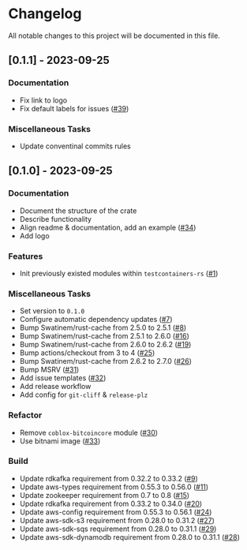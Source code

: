 # Changelog

All notable changes to this project will be documented in this file.

## [0.1.1] - 2023-09-25

### Documentation

- Fix link to logo
- Fix default labels for issues ([#39](https://github.com/testcontainers/testcontainers-rs-modules-community/pull/39))

### Miscellaneous Tasks

- Update conventinal commits rules

<!-- generated by git-cliff -->
## [0.1.0] - 2023-09-25

### Documentation

- Document the structure of the crate
- Describe functionality
- Align readme & documentation, add an example ([#34](https://github.com/testcontainers/testcontainers-rs-modules-community/pull/34))
- Add logo

### Features

- Init previously existed modules within `testcontainers-rs` ([#1](https://github.com/testcontainers/testcontainers-rs-modules-community/pull/1))

### Miscellaneous Tasks

- Set version to `0.1.0`
- Configure automatic dependency updates ([#7](https://github.com/testcontainers/testcontainers-rs-modules-community/pull/7))
- Bump Swatinem/rust-cache from 2.5.0 to 2.5.1 ([#8](https://github.com/testcontainers/testcontainers-rs-modules-community/pull/8))
- Bump Swatinem/rust-cache from 2.5.1 to 2.6.0 ([#16](https://github.com/testcontainers/testcontainers-rs-modules-community/pull/16))
- Bump Swatinem/rust-cache from 2.6.0 to 2.6.2 ([#19](https://github.com/testcontainers/testcontainers-rs-modules-community/pull/19))
- Bump actions/checkout from 3 to 4 ([#25](https://github.com/testcontainers/testcontainers-rs-modules-community/pull/25))
- Bump Swatinem/rust-cache from 2.6.2 to 2.7.0 ([#26](https://github.com/testcontainers/testcontainers-rs-modules-community/pull/26))
- Bump MSRV ([#31](https://github.com/testcontainers/testcontainers-rs-modules-community/pull/31))
- Add issue templates ([#32](https://github.com/testcontainers/testcontainers-rs-modules-community/pull/32))
- Add release workflow
- Add config for `git-cliff` & `release-plz`

### Refactor

- Remove `coblox-bitcoincore` module ([#30](https://github.com/testcontainers/testcontainers-rs-modules-community/pull/30))
- Use bitnami image ([#33](https://github.com/testcontainers/testcontainers-rs-modules-community/pull/33))

### Build

- Update rdkafka requirement from 0.32.2 to 0.33.2 ([#9](https://github.com/testcontainers/testcontainers-rs-modules-community/pull/9))
- Update aws-types requirement from 0.55.3 to 0.56.0 ([#11](https://github.com/testcontainers/testcontainers-rs-modules-community/pull/11))
- Update zookeeper requirement from 0.7 to 0.8 ([#15](https://github.com/testcontainers/testcontainers-rs-modules-community/pull/15))
- Update rdkafka requirement from 0.33.2 to 0.34.0 ([#20](https://github.com/testcontainers/testcontainers-rs-modules-community/pull/20))
- Update aws-config requirement from 0.55.3 to 0.56.1 ([#24](https://github.com/testcontainers/testcontainers-rs-modules-community/pull/24))
- Update aws-sdk-s3 requirement from 0.28.0 to 0.31.2 ([#27](https://github.com/testcontainers/testcontainers-rs-modules-community/pull/27))
- Update aws-sdk-sqs requirement from 0.28.0 to 0.31.1 ([#29](https://github.com/testcontainers/testcontainers-rs-modules-community/pull/29))
- Update aws-sdk-dynamodb requirement from 0.28.0 to 0.31.1 ([#28](https://github.com/testcontainers/testcontainers-rs-modules-community/pull/28))

<!-- generated by git-cliff -->
